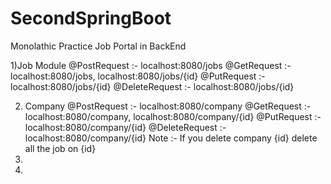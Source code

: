 # SecondSpringBoot

Monolathic Practice  Job Portal in BackEnd

1)Job Module
    @PostRequest   :- localhost:8080/jobs
    @GetRequest    :- localhost:8080/jobs,
                      localhost:8080/jobs/{id}
    @PutRequest    :- localhost:8080/jobs/{id}
    @DeleteRequest :- localhost:8080/jobs/{id}
    
 
2) Company
       @PostRequest   :- localhost:8080/company
    @GetRequest    :- localhost:8080/company,
                      localhost:8080/company/{id}
    @PutRequest    :- localhost:8080/company/{id}
    @DeleteRequest :- localhost:8080/company/{id}
   Note :- If you delete company {id} delete all the job on {id}
4) 
5)
